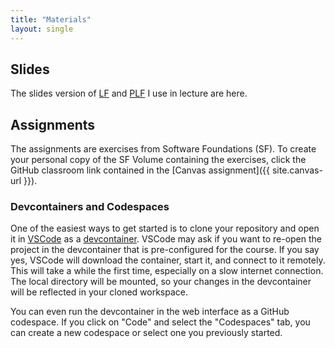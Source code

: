```yaml
---
title: "Materials"
layout: single
---
```

## Slides
The slides version of [LF](slides/lf/index.html) and [PLF](slides/plf/index.html) I use in lecture are here.

## Assignments

The assignments are exercises from Software Foundations (SF). To 
create your personal copy of the SF Volume containing the exercises, click the GitHub classroom link contained in the [Canvas assignment]({{ site.canvas-url }}).

### Devcontainers and Codespaces

One of the easiest ways to get started is to clone your repository and open it
in [VSCode](https://code.visualstudio.com/) as a
[devcontainer](https://code.visualstudio.com/docs/devcontainers/containers).
VSCode may ask if you want to re-open the project in the devcontainer that is
pre-configured for the course.  If you say yes, VSCode will download the
container, start it, and connect to it remotely. This will take a while the first time, especially 
on a slow internet connection.  The local directory will be
mounted, so your changes in the devcontainer will be reflected in your cloned
workspace.

You can even run the devcontainer in the web interface as a GitHub codespace.
If you click on "Code" and select the "Codespaces" tab, you can create a new
codespace or select one you previously started.


